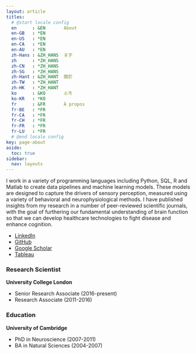 ```yaml
---
layout: article
titles:
  # @start locale config
  en      : &EN       About
  en-GB   : *EN
  en-US   : *EN
  en-CA   : *EN
  en-AU   : *EN
  zh-Hans : &ZH_HANS  关于
  zh      : *ZH_HANS
  zh-CN   : *ZH_HANS
  zh-SG   : *ZH_HANS
  zh-Hant : &ZH_HANT  關於
  zh-TW   : *ZH_HANT
  zh-HK   : *ZH_HANT
  ko      : &KO       소개
  ko-KR   : *KO
  fr      : &FR       À propos
  fr-BE   : *FR
  fr-CA   : *FR
  fr-CH   : *FR
  fr-FR   : *FR
  fr-LU   : *FR
  # @end locale config
key: page-about
aside:
  toc: true
sidebar:
  nav: layouts
---
```




I work in a variety of programming languages including Python, SQL, R and Matlab to create data pipelines and machine learning models. These models are designed to capture the drivers of sensory perception, measured using a variety of behavioral and neurophysiological methods. I have published insights from my research in a number of peer-reviewed scientific journals, with the goal of furthering our fundamental understanding of brain function so that we can develop healthcare technologies to fight disease and enhance cognition.

- [LinkedIn](www.linkedin.com/in/stephen-town/)
- [GitHub](github.com/stephentown42)
- [Google Scholar](scholar.google.co.uk/citations?user=P95jaL8AAAAJ&hl=en&oi=ao)
- [Tableau](public.tableau.com/app/profile/stephen.town3919#!/)




### Research Scientist
**University College London**
- Senior Research Associate (2016-present)
- Research Associate (2011-2016)


### Education

**University of Cambridge**
- PhD in Neuroscience (2007-2011)
- BA in Natural Sciences (2004-2007)
